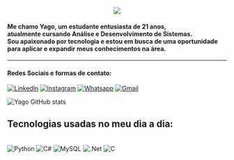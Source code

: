 <div align="center">
   <img # src="https://profile-counter.glitch.me/YagoOlivDev/count.svg?"  />
</div>
</div>

#### Me chamo Yago, um estudante entusiasta de 21 anos,<br/> atualmente cursando Análise e Desenvolvimento de Sistemas. <br/> Sou apaixonado por tecnologia e estou em busca de uma oportunidade <br/> para aplicar e expandir meus conhecimentos na área.
---
#### Redes Sociais e formas de contato:

[![Linkedln](https://img.shields.io/badge/LinkedIn-0077B5?style=for-the-badge&logo=linkedin&logoColor=white)](https://www.linkedin.com/in/yago-de-oliveira-barbosa-12525b259/)
[![Instagram](https://img.shields.io/badge/Instagram-E4405F?style=for-the-badge&logo=instagram&logoColor=white)](https://www.instagram.com/_yg.oliveira/)
[![Whatsapp](https://img.shields.io/badge/WhatsApp-25D366?style=for-the-badge&logo=whatsapp&logoColor=white)](https://api.whatsapp.com/send?phone=+5521973728999)
[![Gmail](https://img.shields.io/badge/Gmail-D14836?style=for-the-badge&logo=gmail&logoColor=white)](mailto:yagodeoliveirabarbosa@gmail.com)

![Yago GitHub stats](https://github-readme-stats.vercel.app/api?username=YagoOlivDev&show_icons=true&theme=tokyonight)

## Tecnologias usadas no meu dia a dia:

<div style="display: inline_block"><br/>
  <img align="center" alt="Python" src="https://img.shields.io/badge/Python-14354C?style=for-the-badge&logo=python&logoColor=yellow" />
  <img align="center" alt="C#" src="https://img.shields.io/badge/C%23-239120?style=for-the-badge&logo=c-sharp&logoColor=white" />
  <img align="center" alt="MySQL" src="https://img.shields.io/badge/MySQL-005C84?style=for-the-badge&logo=mysql&logoColor=white" />
  <img align="center" alt=".Net" src="https://img.shields.io/badge/.NET-5C2D91?style=for-the-badge&logo=.net&logoColor=white" />
  <img align="center" alt="C" src="https://img.shields.io/badge/C-00599C?style=for-the-badge&logo=c&logoColor=white" />
</div>




